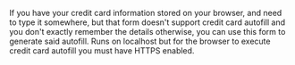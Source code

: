 If you have your credit card information stored on your browser, and need to type it somewhere, but that form doesn't support credit card autofill and you don't exactly remember the details otherwise, you can use this form to generate said autofill. Runs on localhost but for the browser to execute credit card autofill you must have HTTPS enabled.